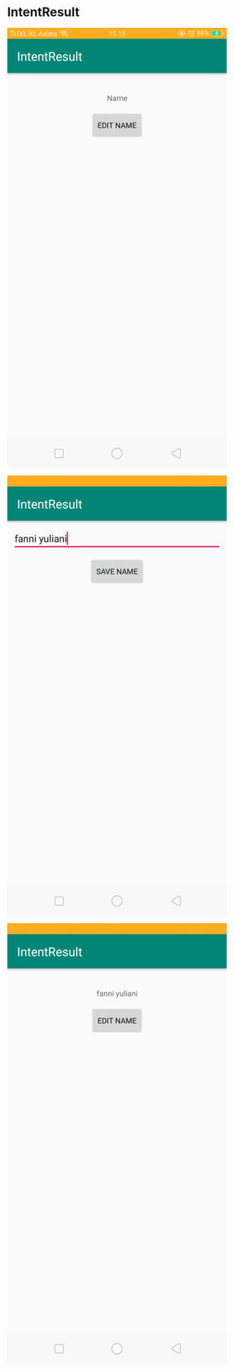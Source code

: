 # IntentResult
![alt enter](https://github.com/fanniyuliani08/IntentResult/blob/master/a.png)

![alt enter](https://github.com/fanniyuliani08/IntentResult/blob/master/b.png)

![alt enter](https://github.com/fanniyuliani08/IntentResult/blob/master/c.png)
